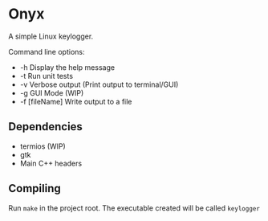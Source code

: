 Onyx
====

A simple Linux keylogger.

Command line options:
* -h Display the help message
* -t Run unit tests
* -v Verbose output (Print output to terminal/GUI)
* -g GUI Mode (WIP)
* -f [fileName] Write output to a file

Dependencies
------------
* termios (WIP)
* gtk
* Main C++ headers

Compiling
---------
Run `make` in the project root. The executable created will be called `keylogger`
